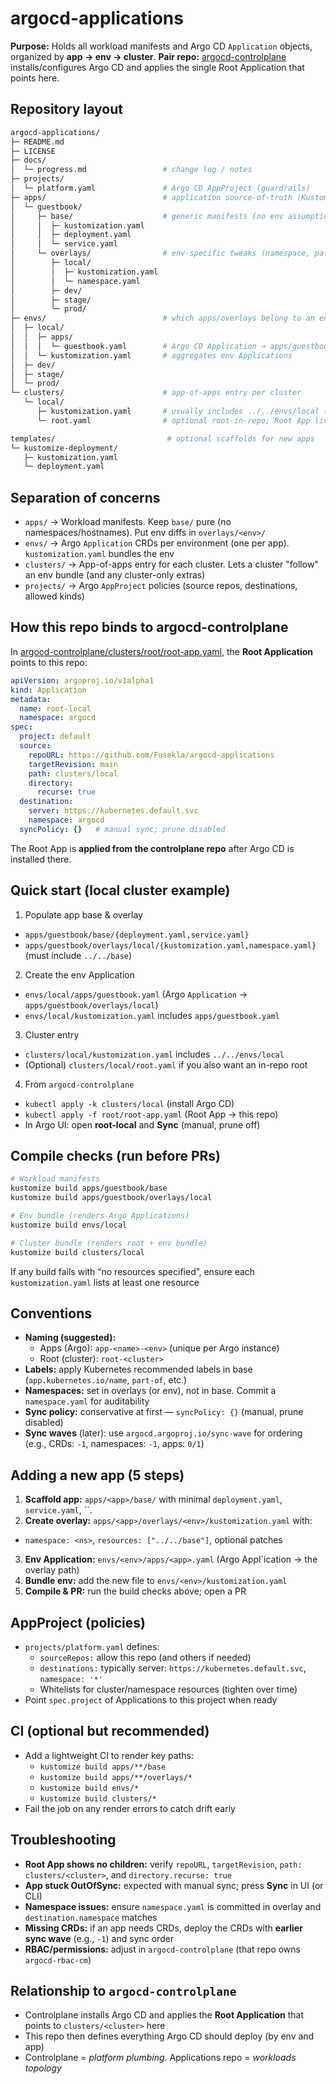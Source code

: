 # argocd-applications

**Purpose:** Holds all workload manifests and Argo CD `Application` objects, organized by **app → env → cluster**.
**Pair repo:** [argocd-controlplane](https://github.com/Fusekla/argocd-controlplane) installs/configures Argo CD and applies the single Root Application that points here.

## Repository layout

```bash
argocd-applications/
├─ README.md
├─ LICENSE
├─ docs/
│  └─ progress.md                 # change log / notes
├─ projects/
│  └─ platform.yaml               # Argo CD AppProject (guardrails)
├─ apps/                          # application source-of-truth (Kustomize)
│  └─ guestbook/
│     ├─ base/                    # generic manifests (no env assumptions)
│     │  ├─ kustomization.yaml
│     │  ├─ deployment.yaml
│     │  └─ service.yaml
│     └─ overlays/                # env-specific tweaks (namespace, patches)
│        ├─ local/
│        │  ├─ kustomization.yaml
│        │  └─ namespace.yaml
│        ├─ dev/
│        ├─ stage/
│        └─ prod/
├─ envs/                          # which apps/overlays belong to an env
│  ├─ local/
│  │  ├─ apps/
│  │  │  └─ guestbook.yaml        # Argo CD Application → apps/guestbook/overlays/local
│  │  └─ kustomization.yaml       # aggregates env Applications
│  ├─ dev/
│  ├─ stage/
│  └─ prod/
└─ clusters/                      # app-of-apps entry per cluster
   └─ local/
      ├─ kustomization.yaml       # usually includes ../../envs/local (+ cluster extras)
      └─ root.yaml                # optional root-in-repo; Root App lives in controlplane repo

templates/                         # optional scaffolds for new apps
└─ kustomize-deployment/
   ├─ kustomization.yaml
   └─ deployment.yaml
```

## Separation of concerns

- `apps/` → Workload manifests. Keep `base/` pure (no namespaces/hostnames). Put env diffs in `overlays/<env>/`
- `envs/` → Argo `Application` CRDs per environment (one per app). `kustomization.yaml` bundles the env
- `clusters/` → App-of-apps entry for each cluster. Lets a cluster "follow" an env bundle (and any cluster-only extras)
- `projects/` → Argo `AppProject` policies (source repos, destinations, allowed kinds)

## How this repo binds to argocd-controlplane

In [argocd-controlplane/clusters/root/root-app.yaml](https://github.com/Fusekla/argocd-controlplane/blob/main/clusters/root/root-app.yaml), the **Root Application** points to this repo:

```yaml
apiVersion: argoproj.io/v1alpha1
kind: Application
metadata:
  name: root-local
  namespace: argocd
spec:
  project: default
  source:
    repoURL: https://github.com/Fusekla/argocd-applications
    targetRevision: main
    path: clusters/local
    directory:
      recurse: true
  destination:
    server: https://kubernetes.default.svc
    namespace: argocd
  syncPolicy: {}   # manual sync; prune disabled
```

The Root App is **applied from the controlplane repo** after Argo CD is installed there.

## Quick start (local cluster example)

1. Populate app base & overlay
- `apps/guestbook/base/{deployment.yaml,service.yaml}`
- `apps/guestbook/overlays/local/{kustomization.yaml,namespace.yaml}` (must include `../../base`)
2. Create the env Application
- `envs/local/apps/guestbook.yaml` (Argo `Application` → `apps/guestbook/overlays/local`)
- `envs/local/kustomization.yaml` includes `apps/guestbook.yaml`
3. Cluster entry
- `clusters/local/kustomization.yaml` includes `../../envs/local`
- (Optional) `clusters/local/root.yaml` if you also want an in-repo root
4. From `argocd-controlplane`
- `kubectl apply -k clusters/local` (install Argo CD)
- `kubectl apply -f root/root-app.yaml` (Root App → this repo)
- In Argo UI: open **root-local** and **Sync** (manual, prune off)

## Compile checks (run before PRs)

```bash
# Workload manifests
kustomize build apps/guestbook/base
kustomize build apps/guestbook/overlays/local

# Env bundle (renders Argo Applications)
kustomize build envs/local

# Cluster bundle (renders root + env bundle)
kustomize build clusters/local
```

If any build fails with “no resources specified”, ensure each `kustomization.yaml` lists at least one resource

## Conventions

- **Naming (suggested):**
  - Apps (Argo): `app-<name>-<env>` (unique per Argo instance)
  - Root (cluster): `root-<cluster>`
- **Labels:** apply Kubernetes recommended labels in base (`app.kubernetes.io/name`, `part-of`, etc.)
- **Namespaces:** set in overlays (or env), not in base. Commit a `namespace.yaml` for auditability
- **Sync policy:** conservative at first — `syncPolicy: {}` (manual, prune disabled)
- **Sync waves** (later): use `argocd.argoproj.io/sync-wave` for ordering (e.g., CRDs: `-1`, namespaces: `-1`, apps: `0/1`)

## Adding a new app (5 steps)

1. **Scaffold app:** `apps/<app>/base/` with minimal `deployment.yaml`, `service.yaml`, ``.
2. **Create overlay:** `apps/<app>/overlays/<env>/kustomization.yaml` with:
- `namespace: <ns>`, `resources: ["../../base"]`, optional patches
3. **Env Application:** `envs/<env>/apps/<app>.yaml` (Argo Appl`ication → the overlay path)
4. **Bundle env:** add the new file to `envs/<env>/kustomization.yaml`
5. **Compile & PR:** run the build checks above; open a PR

## AppProject (policies)

- `projects/platform.yaml` defines:
  - `sourceRepos:` allow this repo (and others if needed)
  - `destinations:` typically server: `https://kubernetes.default.svc`, `namespace: '*'`
  - Whitelists for cluster/namespace resources (tighten over time)
- Point `spec.project` of Applications to this project when ready

## CI (optional but recommended)

- Add a lightweight CI to render key paths:
  - `kustomize build apps/**/base`
  - `kustomize build apps/**/overlays/*`
  - `kustomize build envs/*`
  - `kustomize build clusters/*`
- Fail the job on any render errors to catch drift early

## Troubleshooting

- **Root App shows no children:** verify `repoURL`, `targetRevision`, `path: clusters/<cluster>`, and `directory.recurse: true`
- **App stuck OutOfSync:** expected with manual sync; press **Sync** in UI (or CLI)
- **Namespace issues:** ensure `namespace.yaml` is committed in overlay and `destination.namespace` matches
- **Missing CRDs:** if an app needs CRDs, deploy the CRDs with **earlier sync wave** (e.g., `-1`) and sync order
- **RBAC/permissions:** adjust in `argocd-controlplane` (that repo owns `argocd-rbac-cm`)

## Relationship to `argocd-controlplane`

- Controlplane installs Argo CD and applies the **Root Application** that points to `clusters/<cluster>` here
- This repo then defines everything Argo CD should deploy (by env and app)
- Controlplane = *platform plumbing*. Applications repo = *workloads topology*